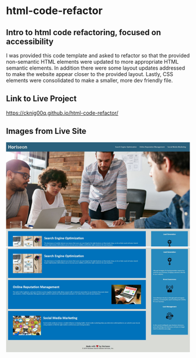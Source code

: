 # html-code-refactor
## Intro to html code refactoring, focused on accessibility


I was provided this code template and asked to refactor so that the provided non-semantic HTML elements were updated to more appropriate HTML semantic elements. In addition
there were some layout updates addressed to make the website appear closer to the provided layout. Lastly, CSS elements were consolidated to make a smaller, more dev friendly file.

## Link to Live Project
https://cknig00q.github.io/html-code-refactor/

## Images from Live Site
![Horiseon webpage; home, top](assets/images/Horiseon1.JPG)
![Horiseon webpage; home, lower](assets/images/Horiseon2.JPG)
